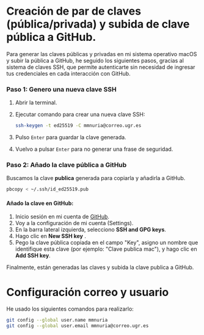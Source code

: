 
# Creación de par de claves (pública/privada) y subida de clave pública a GitHub.

Para generar las claves públicas y privadas en mi sistema operativo macOS y subir la pública a GitHub, he seguido los siguientes pasos, gracias al sistema de claves SSH, que permite autenticarte sin necesidad de ingresar tus credenciales en cada interacción con GitHub.

### Paso 1: Genero una nueva clave SSH

1. Abrir la terminal.
2. Ejecutar comando para crear una nueva clave SSH:

   ```bash
   ssh-keygen -t ed25519 -C mmnuria@correo.ugr.es
   ```

3. Pulso `Enter` para guardar la clave generada.

4. Vuelvo a pulsar `Enter` para no generar una frase de seguridad.

### Paso 2: Añado la clave pública a GitHub

Buscamos la clave **publica** generada para copiarla y añadirla a GitHub.

```bash
pbcopy < ~/.ssh/id_ed25519.pub
```

#### Añado la clave en GitHub:
1. Inicio sesión en mi cuenta de [GitHub](https://github.com).
2. Voy a la configuración de mi cuenta (Settings).
3. En la barra lateral izquierda, selecciono **SSH and GPG keys**.
4. Hago clic en **New SSH key** .
5. Pego la clave pública copiada en el campo "Key", asigno un nombre que identifique esta clave (por ejemplo: "Clave publica mac"), y hago clic en **Add SSH key**.

Finalmente, están generadas las claves y subida la clave publica a GitHub.

# Configuración correo y usuario

He usado los siguientes comandos para realizarlo:

```bash
git config --global user.name mmnuria
git config --global user.email mmnuria@correo.ugr.es
```